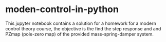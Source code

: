 # moden-control-in-python

This jupyter notebook contains a solution for a homework for a modern control theory course, the objective is the find the step response and and PZmap (pole-zero map) of the provided mass-spring-damper system.

